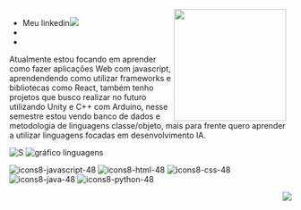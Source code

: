  <img align="right" src="https://github.com/shiro171/shiro171/assets/105444486/0285b221-fdb2-495a-b967-c416c1644c13" width="200" style="float: right; margin-right: 10px;">

  * Meu linkedin[<img src="https://github.com/shiro171/shiro171/assets/105444486/beadf6ec-6ea9-4b28-8dae-c11fef7e0060" width="    ">](https://www.linkedin.com/in/joão-victor-ventura-9b6126240/)
  * 
  * 
 
  Atualmente estou focando em aprender como fazer aplicações Web com javascript, aprendendendo como utilizar frameworks e bibliotecas como React, também tenho projetos que busco realizar no futuro utilizando Unity e C++ com Arduino, nesse semestre estou vendo banco de dados e metodologia de linguagens classe/objeto, mais para frente quero aprender a utilizar linguagens focadas em desenvolvimento IA.

  ![S](https://github-readme-stats.vercel.app/api?username=shiro171)
  ![gráfico linguagens ](https://github-readme-stats.vercel.app/api/top-langs/?username=shiro171&layout=donut-vertical)    

![icons8-javascript-48](https://github.com/shiro171/shiro171/assets/105444486/9a195b61-c6d9-4c67-8662-f32d4c9f849d)
![icons8-html-48](https://github.com/shiro171/shiro171/assets/105444486/81837f59-bb55-4d5d-b3c0-f6beb74ddd6d)
![icons8-css-48](https://github.com/shiro171/shiro171/assets/105444486/612a5141-8650-40e0-b109-d277dd55a795)
![icons8-java-48](https://github.com/shiro171/shiro171/assets/105444486/8d9e8830-0346-453d-b78f-a5693894ba71)
![icons8-python-48](https://github.com/shiro171/shiro171/assets/105444486/cfa815f0-57dd-4ab2-aae3-408655c465bd)

 <img src=https://github.com/shiro171/shiro171/assets/105444486/463e5a51-1f9d-4f12-a405-c4862eb7c816 style="float: right; ">
